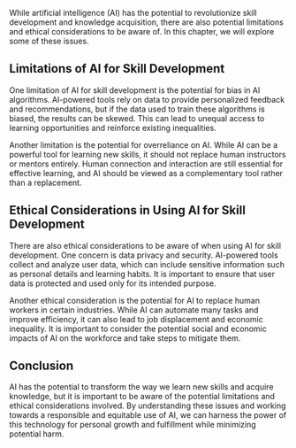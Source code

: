 

While artificial intelligence (AI) has the potential to revolutionize skill development and knowledge acquisition, there are also potential limitations and ethical considerations to be aware of. In this chapter, we will explore some of these issues.

Limitations of AI for Skill Development
---------------------------------------

One limitation of AI for skill development is the potential for bias in AI algorithms. AI-powered tools rely on data to provide personalized feedback and recommendations, but if the data used to train these algorithms is biased, the results can be skewed. This can lead to unequal access to learning opportunities and reinforce existing inequalities.

Another limitation is the potential for overreliance on AI. While AI can be a powerful tool for learning new skills, it should not replace human instructors or mentors entirely. Human connection and interaction are still essential for effective learning, and AI should be viewed as a complementary tool rather than a replacement.

Ethical Considerations in Using AI for Skill Development
--------------------------------------------------------

There are also ethical considerations to be aware of when using AI for skill development. One concern is data privacy and security. AI-powered tools collect and analyze user data, which can include sensitive information such as personal details and learning habits. It is important to ensure that user data is protected and used only for its intended purpose.

Another ethical consideration is the potential for AI to replace human workers in certain industries. While AI can automate many tasks and improve efficiency, it can also lead to job displacement and economic inequality. It is important to consider the potential social and economic impacts of AI on the workforce and take steps to mitigate them.

Conclusion
----------

AI has the potential to transform the way we learn new skills and acquire knowledge, but it is important to be aware of the potential limitations and ethical considerations involved. By understanding these issues and working towards a responsible and equitable use of AI, we can harness the power of this technology for personal growth and fulfillment while minimizing potential harm.

